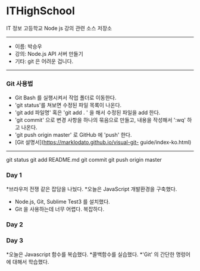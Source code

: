 # ITHighSchool
IT 정보 고등학교 Node js 강의 관련 소스 저장소

---

* 이름: 박승우
* 강의: Node.js API 서버 만들기
* 기타: git 은 어려운 겁니다. 
---
### Git 사용법
* Git Bash 를 실행시켜서 작업 폴더로 이동한다.
* 'git status'를 쳐보면 수정된 파일 목록이 나온다.
* 'git add 파일명' 혹은 'git add . ' 을 해서 수정된
파일을 add 한다.
* 'git commit' 으로 변경 사항을 하나의 묶음으로 만들고,
내용을 작성해서 ':wq' 하고 나온다.
* 'git push origin master' 로 GitHub 에 'push' 한다.
* [Git 설명서](https://marklodato.github.io/visual-git-
guide/index-ko.html)
---
git status
git add README.md
git commit
git push origin master

### Day 1
*브라우저 전쟁 같은 잡담을 나눴다.
*오늘은 JavaScript 개발환경을 구축했다.
* Node.js, Git, Sublime Test3 를 설치했다.
* Git 을 사용하는데 너무 어렵다. 복잡하다.

### Day 2

### Day 3
*오늘은 Javascript 함수를 복습했다.
*콜백함수를 실습했다.
*'Git' 의 간단한 명렁어에 대해서 학습했다.